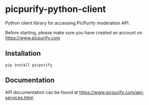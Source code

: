 # picpurify-python-client 

Python client library for accessing PicPurify moderation API.

Before starting, please make sure you have created an account on https://www.picpurify.com

## Installation 
```
pip install picpurify

```
## Documentation

API documentation can be found at <https://www.picpurify.com/api-services.html>.

